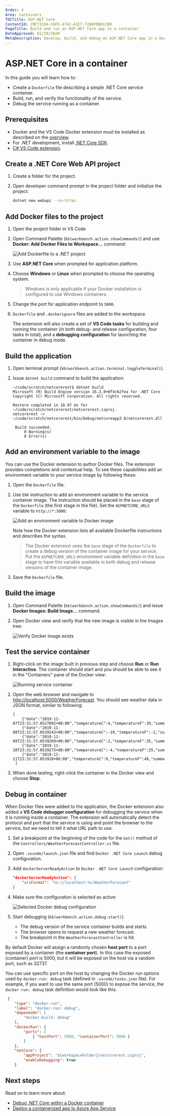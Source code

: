 ```yaml
---
Order: 4
Area: containers
TOCTitle: ASP.NET Core
ContentId: 29F731D4-C6FE-4742-A1E7-7288FDB81CB9
PageTitle: Build and run an ASP.NET Core app in a container
DateApproved: 01/29/2020
MetaDescription: Develop, build, and debug an ASP.NET Core app in a Docker container, using Visual Studio Code.
---
```

# ASP.NET Core in a container

In this guide you will learn how to:

- Create a `Dockerfile` file describing a simple .NET Core service container.
- Build, run, and verify the functionality of the service.
- Debug the service running as a container.

## Prerequisites

- Docker and the VS Code Docker extension must be installed as described on the [overview](overview.md#installation).
- For .NET development, install [.NET Core SDK](https://dotnet.microsoft.com/download).
- [C# VS Code extension](https://marketplace.visualstudio.com/items?itemName=ms-dotnettools.csharp).

## Create a .NET Core Web API project

1. Create a folder for the project.
1. Open developer command prompt in the project folder and initialize the project:

   ```bash
   dotnet new webapi --no-https
   ```

## Add Docker files to the project

1. Open the project folder in VS Code
1. Open Command Palette (`kb(workbench.action.showCommands)`) and use **Docker: Add Docker Files to Workspace...** command:

   ![Add Dockerfile to a .NET project](images/quickstarts/aspnetcore-add-dotnet.png)

1. Use **ASP.NET Core** when prompted for application platform.
1. Choose **Windows** or **Linux** when prompted to choose the operating system.
    > Windows is only applicable if your Docker installation is configured to use Windows containers.
1. Change the port for application endpoint to `5000`.
1. `Dockerfile` and `.dockerignore` files are added to the workspace.

   The extension will also create a set of **VS Code tasks** for building and running the container (in both debug- and release configuration, four tasks in total), and a **debugging configuration** for launching the container in debug mode.

## Build the application

1. Open terminal prompt (`kb(workbench.action.terminal.toggleTerminal)`).
1. Issue `dotnet build` command to build the application:

   ``` output
   ~/code/scratch/netcorerest$ dotnet build
   Microsoft (R) Build Engine version 16.3.0+0f4c62fea for .NET Core
   Copyright (C) Microsoft Corporation. All rights reserved.

   Restore completed in 18.97 ms for ~/code/scratch/netcorerest/netcorerest.csproj.
   netcorerest -> ~/code/scratch/netcorerest/bin/Debug/netcoreapp3.0/netcorerest.dll

    Build succeeded.
        0 Warning(s)
        0 Error(s)
   ```

## Add an environment variable to the image

You can use the Docker extension to author Docker files. The extension provides completions and contextual help. To see these capabilities add an environment variable to your service image by following these:

1. Open the `Dockerfile` file.
1. Use `ENV` instruction to add an environment variable to the service container image. The instruction should be placed in the `base` stage of the `Dockerfile` (the first stage in the file). Set the `ASPNETCORE_URLS` variable to `http://*:5000`:

   ![Add an environment variable to Docker image](images/quickstarts/aspnetcore-intellisense-env.png)

   Note how the Docker extension lists all available Dockerfile instructions and describes the syntax.

   > The Docker extension uses the `base` stage of the `Dockerfile` to create a debug version of the container image for your service. Put the `ASPNETCORE_URLS` environment variable definition in the `base` stage to have this variable available in both debug and release versions of the container image.
1. Save the `Dockerfile` file.

## Build the image

1. Open Command Palette (`kb(workbench.action.showCommands)`) and issue **Docker Images: Build Image...** command.
1. Open Docker view and verify that the new image is visible in the Images tree:

   ![Verify Docker image exists](images/quickstarts/aspnetcore-verify-image.png)

## Test the service container

1. Right-click on the image built in previous step and choose **Run** or **Run Interactive**. The container should start and you should be able to see it in the "Containers" pane of the Docker view:

   ![Running service container](images/quickstarts/aspnetcore-running-container.png)

1. Open the web browser and navigate to [http://localhost:5000/WeatherForecast](http://localhost:5000/WeatherForecast). You should see weather data in JSON format, similar to following:

   ```jsonc
   [
       {"date":"2019-11-07T23:31:57.0527092+00:00","temperatureC":4,"temperatureF":39,"summary":"Bracing"},
       {"date":"2019-11-08T23:31:57.0539243+00:00","temperatureC":-19,"temperatureF":-2,"summary":"Freezing"},
       {"date":"2019-11-09T23:31:57.0539269+00:00","temperatureC":2,"temperatureF":35,"summary":"Freezing"},
       {"date":"2019-11-10T23:31:57.0539275+00:00","temperatureC":-4,"temperatureF":25,"summary":"Freezing"},
       {"date":"2019-11-11T23:31:57.053928+00:00","temperatureC":9,"temperatureF":48,"summary":"Bracing"}
    ]
   ```

1. When done testing, right-click the container in the Docker view and choose **Stop**.

## Debug in container

When Docker files were added to the application, the Docker extension also added a **VS Code debugger configuration** for debugging the service when it is running inside a container. The extension will automatically detect the protocol and port that the service is using and point the browser to the service, but we need to tell it what URL path to use.

1. Set a breakpoint at the beginning of the code for the `Get()` method of the `Controllers/WeatherForecastController.cs` file.
1. Open `.vscode/launch.json` file and find `Docker .NET Core Launch` debug configuration.
1. Add `dockerServerReadyAction` to `Docker .NET Core Launch` configuration:

    ```json
    "dockerServerReadyAction": {
        "uriFormat": "%s://localhost:%s/WeatherForecast"
    }
    ```

1. Make sure the configuration is selected as active:

    ![Selected Docker debug configuration](images/quickstarts/aspnetcore-debug-configuration.png)

1. Start debugging (`kb(workbench.action.debug.start)`).
    - The debug version of the service container builds and starts.
    - The browser opens to request a new weather forecast.
    - The breakpoint in the `WeatherForecastController` is hit.

By default Docker will assign a randomly chosen **host port** to a port exposed by a container (the **container port**). In this case the exposed (container) port is 5000, but it will be exposed on the host via a random port, such as 32737.

You can use specific port on the host by changing the Docker run options used by `docker-run: debug` task (defined in `.vscode/tasks.json` file). For example, if you want to use the same port (5000) to expose the service, the `docker-run: debug` task definition would look like this:

```json
 {
    "type": "docker-run",
    "label": "docker-run: debug",
    "dependsOn": [
        "docker-build: debug"
    ],
    "dockerRun": {
        "ports": [
            { "hostPort": 5000, "containerPort": 5000 }
        ]
    },
    "netCore": {
        "appProject": "${workspaceFolder}/netcorerest.csproj",
        "enableDebugging": true
    }

```

## Next steps

Read on to learn more about:

- [Debug .NET Core within a Docker container](/docs/containers/debug-netcore.md)
- [Deploy a containerized app to Azure App Service](/docs/containers/app-service.md)